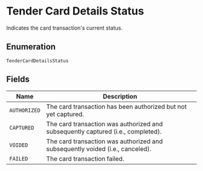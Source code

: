 
# Tender Card Details Status

Indicates the card transaction's current status.

## Enumeration

`TenderCardDetailsStatus`

## Fields

| Name | Description |
|  --- | --- |
| `AUTHORIZED` | The card transaction has been authorized but not yet captured. |
| `CAPTURED` | The card transaction was authorized and subsequently captured (i.e., completed). |
| `VOIDED` | The card transaction was authorized and subsequently voided (i.e., canceled). |
| `FAILED` | The card transaction failed. |

